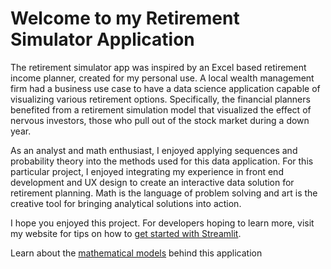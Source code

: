 # Welcome to my Retirement Simulator Application

The retirement simulator app was inspired by an Excel based retirement income planner, created for my personal use. A local wealth management firm had a business use case
to have a data science application capable of visualizing various retirement options. Specifically, the financial planners benefited from a retirement simulation
model that visualized the effect of nervous investors, those who pull out of the stock market during a down year.

As an analyst and math enthusiast, I enjoyed applying sequences and probability theory into the methods used for this data application. For this particular project, I enjoyed integrating my experience in front end development and UX design to create an interactive data solution for retirement planning. Math is the language of problem solving and art is the creative tool for bringing analytical solutions into action.

I hope you enjoyed this project. For developers hoping to learn more, visit my website for tips on how to [get started with Streamlit](https://denverdatadesign.com/).

Learn about the [mathematical models](https://github.com/BotanicalAmy/Retirement-Forecaster) behind this application